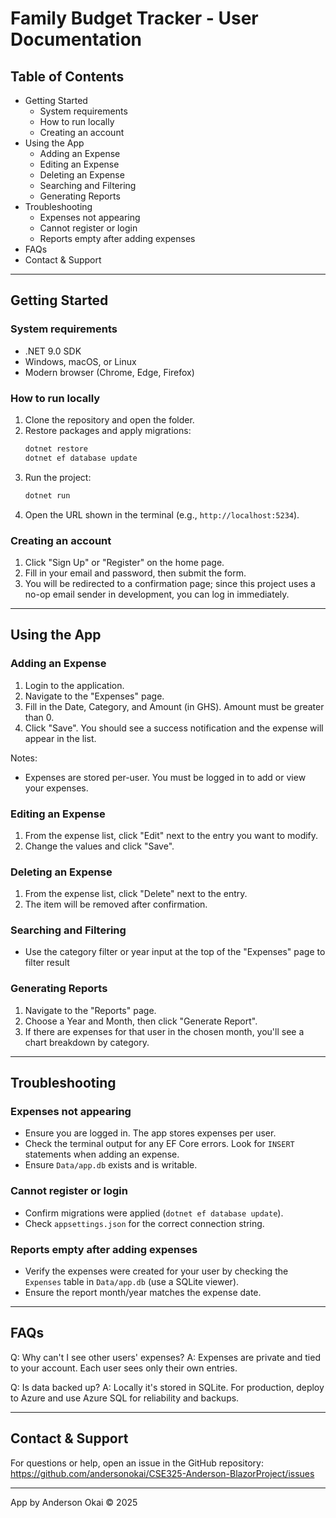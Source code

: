 # Family Budget Tracker - User Documentation

## Table of Contents
- Getting Started
  - System requirements
  - How to run locally
  - Creating an account
- Using the App
  - Adding an Expense
  - Editing an Expense
  - Deleting an Expense
  - Searching and Filtering
  - Generating Reports
- Troubleshooting
  - Expenses not appearing
  - Cannot register or login
  - Reports empty after adding expenses
- FAQs
- Contact & Support

---

## Getting Started

### System requirements
- .NET 9.0 SDK
- Windows, macOS, or Linux
- Modern browser (Chrome, Edge, Firefox)

### How to run locally
1. Clone the repository and open the folder.
2. Restore packages and apply migrations:
   ```powershell
   dotnet restore
   dotnet ef database update
   ```
3. Run the project:
   ```powershell
   dotnet run
   ```
4. Open the URL shown in the terminal (e.g., `http://localhost:5234`).

### Creating an account
1. Click "Sign Up" or "Register" on the home page.
2. Fill in your email and password, then submit the form.
3. You will be redirected to a confirmation page; since this project uses a no-op email sender in development, you can log in immediately.

---

## Using the App

### Adding an Expense
1. Login to the application.
2. Navigate to the "Expenses" page.
3. Fill in the Date, Category, and Amount (in GHS). Amount must be greater than 0.
4. Click "Save". You should see a success notification and the expense will appear in the list.

Notes:
- Expenses are stored per-user. You must be logged in to add or view your expenses.

### Editing an Expense
1. From the expense list, click "Edit" next to the entry you want to modify.
2. Change the values and click "Save".

### Deleting an Expense
1. From the expense list, click "Delete" next to the entry.
2. The item will be removed after confirmation.

### Searching and Filtering
- Use the category filter or year input at the top of the "Expenses" page to filter result

### Generating Reports
1. Navigate to the "Reports" page.
2. Choose a Year and Month, then click "Generate Report".
3. If there are expenses for that user in the chosen month, you'll see a chart breakdown by category.

---

## Troubleshooting

### Expenses not appearing
- Ensure you are logged in. The app stores expenses per user.
- Check the terminal output for any EF Core errors. Look for `INSERT` statements when adding an expense.
- Ensure `Data/app.db` exists and is writable.

### Cannot register or login
- Confirm migrations were applied (`dotnet ef database update`).
- Check `appsettings.json` for the correct connection string.

### Reports empty after adding expenses
- Verify the expenses were created for your user by checking the `Expenses` table in `Data/app.db` (use a SQLite viewer).
- Ensure the report month/year matches the expense date.

---

## FAQs
Q: Why can't I see other users' expenses?
A: Expenses are private and tied to your account. Each user sees only their own entries.

Q: Is data backed up?
A: Locally it's stored in SQLite. For production, deploy to Azure and use Azure SQL for reliability and backups.

---

## Contact & Support
For questions or help, open an issue in the GitHub repository: https://github.com/andersonokai/CSE325-Anderson-BlazorProject/issues

---

App by Anderson Okai © 2025
